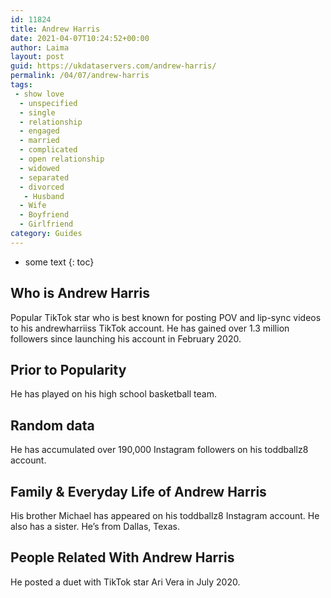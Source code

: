 ```yaml
---
id: 11824
title: Andrew Harris
date: 2021-04-07T10:24:52+00:00
author: Laima
layout: post
guid: https://ukdataservers.com/andrew-harris/
permalink: /04/07/andrew-harris
tags:
 - show love
  - unspecified
  - single
  - relationship
  - engaged
  - married
  - complicated
  - open relationship
  - widowed
  - separated
  - divorced
   - Husband
  - Wife
  - Boyfriend
  - Girlfriend
category: Guides
---
```


* some text
{: toc}


## Who is Andrew Harris
                  
                  
                  
Popular TikTok star who is best known for posting POV and lip-sync videos to his andrewharriiss TikTok account. He has gained over 1.3 million followers since launching his account in February 2020. 
                  
              
            
              
            
                
                
                
## Prior to Popularity
                  
                  
                  
He has played on his high school basketball team. 
                  
              
            
              
            
                
                
                
## Random data
                  
                  
                  
He has accumulated over 190,000 Instagram followers on his toddballz8 account. 
                  
              
            
              
            
                
                
                
## Family & Everyday Life of Andrew Harris
                  
                  
                  
His brother Michael has appeared on his toddballz8 Instagram account. He also has a sister. He&#8217;s from Dallas, Texas.
                  
              
            
              
            
                
                
                
## People Related With Andrew Harris
                  
                  
                  
He posted a duet with TikTok star Ari Vera in July 2020. 
                  
              
            
              
            
                
              
            
              
              
            
            
              
            
          
          
          